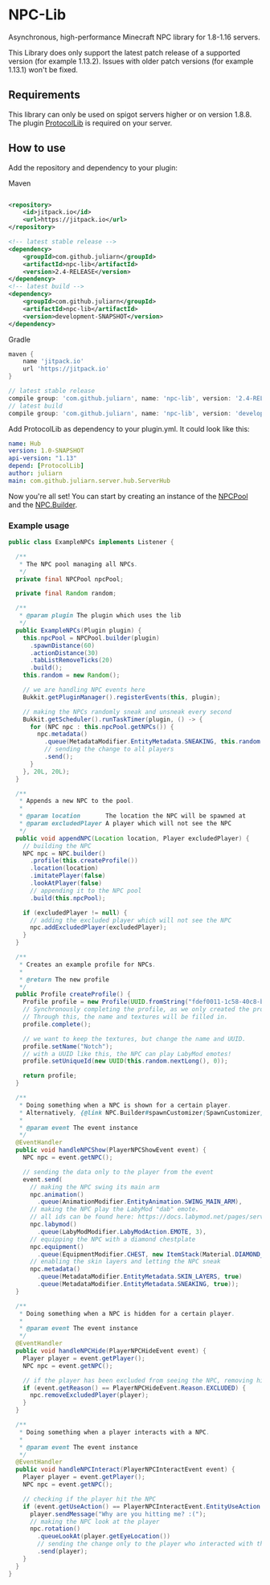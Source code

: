 # NPC-Lib

Asynchronous, high-performance Minecraft NPC library for 1.8-1.16 servers.

This Library does only support the latest patch release of a supported version (for example 1.13.2). Issues with older
patch versions (for example 1.13.1) won't be fixed.

## Requirements

This library can only be used on spigot servers higher or on version 1.8.8. The
plugin [ProtocolLib](https://www.spigotmc.org/resources/protocollib.1997/) is required on your server.

## How to use

Add the repository and dependency to your plugin:

Maven

```xml

<repository>
    <id>jitpack.io</id>
    <url>https://jitpack.io</url>
</repository>

<!-- latest stable release -->
<dependency>
    <groupId>com.github.juliarn</groupId>
    <artifactId>npc-lib</artifactId>
    <version>2.4-RELEASE</version>
</dependency>
<!-- latest build -->
<dependency>
    <groupId>com.github.juliarn</groupId>
    <artifactId>npc-lib</artifactId>
    <version>development-SNAPSHOT</version>
</dependency>
```

Gradle

```groovy
maven {
    name 'jitpack.io'
    url 'https://jitpack.io'
}

// latest stable release
compile group: 'com.github.juliarn', name: 'npc-lib', version: '2.4-RELEASE'
// latest build
compile group: 'com.github.juliarn', name: 'npc-lib', version: 'development-SNAPSHOT'
```

Add ProtocolLib as dependency to your plugin.yml. It could look like this:

```yml
name: Hub
version: 1.0-SNAPSHOT
api-version: "1.13"
depend: [ProtocolLib]
author: juliarn
main: com.github.juliarn.server.hub.ServerHub
```

Now you're all set! You can start by creating an instance of the
[NPCPool](https://github.com/juliarn/NPC-Lib/blob/development/src/main/java/com/github/juliarn/npc/NPCPool.java)
and the
[NPC.Builder](https://github.com/juliarn/NPC-Lib/blob/development/src/main/java/com/github/juliarn/npc/NPC.java).

### Example usage

```java
public class ExampleNPCs implements Listener {

  /**
   * The NPC pool managing all NPCs.
   */
  private final NPCPool npcPool;

  private final Random random;

  /**
   * @param plugin The plugin which uses the lib
   */
  public ExampleNPCs(Plugin plugin) {
    this.npcPool = NPCPool.builder(plugin)
      .spawnDistance(60)
      .actionDistance(30)
      .tabListRemoveTicks(20)
      .build();
    this.random = new Random();

    // we are handling NPC events here
    Bukkit.getPluginManager().registerEvents(this, plugin);

    // making the NPCs randomly sneak and unsneak every second
    Bukkit.getScheduler().runTaskTimer(plugin, () -> {
      for (NPC npc : this.npcPool.getNPCs()) {
        npc.metadata()
          .queue(MetadataModifier.EntityMetadata.SNEAKING, this.random.nextBoolean())
          // sending the change to all players
          .send();
      }
    }, 20L, 20L);
  }

  /**
   * Appends a new NPC to the pool.
   *
   * @param location       The location the NPC will be spawned at
   * @param excludedPlayer A player which will not see the NPC
   */
  public void appendNPC(Location location, Player excludedPlayer) {
    // building the NPC
    NPC npc = NPC.builder()
      .profile(this.createProfile())
      .location(location)
      .imitatePlayer(false)
      .lookAtPlayer(false)
      // appending it to the NPC pool
      .build(this.npcPool);

    if (excludedPlayer != null) {
      // adding the excluded player which will not see the NPC
      npc.addExcludedPlayer(excludedPlayer);
    }
  }

  /**
   * Creates an example profile for NPCs.
   *
   * @return The new profile
   */
  public Profile createProfile() {
    Profile profile = new Profile(UUID.fromString("fdef0011-1c58-40c8-bfef-0bdcb1495938"));
    // Synchronously completing the profile, as we only created the profile with a UUID.
    // Through this, the name and textures will be filled in.
    profile.complete();

    // we want to keep the textures, but change the name and UUID.
    profile.setName("Notch");
    // with a UUID like this, the NPC can play LabyMod emotes!
    profile.setUniqueId(new UUID(this.random.nextLong(), 0));

    return profile;
  }

  /**
   * Doing something when a NPC is shown for a certain player.
   * Alternatively, {@link NPC.Builder#spawnCustomizer(SpawnCustomizer)} can be used.
   *
   * @param event The event instance
   */
  @EventHandler
  public void handleNPCShow(PlayerNPCShowEvent event) {
    NPC npc = event.getNPC();

    // sending the data only to the player from the event
    event.send(
      // making the NPC swing its main arm
      npc.animation()
        .queue(AnimationModifier.EntityAnimation.SWING_MAIN_ARM),
      // making the NPC play the LabyMod "dab" emote.
      // all ids can be found here: https://docs.labymod.net/pages/server/labymod/emote_api/
      npc.labymod()
        .queue(LabyModModifier.LabyModAction.EMOTE, 3),
      // equipping the NPC with a diamond chestplate
      npc.equipment()
        .queue(EquipmentModifier.CHEST, new ItemStack(Material.DIAMOND_CHESTPLATE, 1)),
      // enabling the skin layers and letting the NPC sneak
      npc.metadata()
        .queue(MetadataModifier.EntityMetadata.SKIN_LAYERS, true)
        .queue(MetadataModifier.EntityMetadata.SNEAKING, true));
  }

  /**
   * Doing something when a NPC is hidden for a certain player.
   *
   * @param event The event instance
   */
  @EventHandler
  public void handleNPCHide(PlayerNPCHideEvent event) {
    Player player = event.getPlayer();
    NPC npc = event.getNPC();

    // if the player has been excluded from seeing the NPC, removing him from the excluded players
    if (event.getReason() == PlayerNPCHideEvent.Reason.EXCLUDED) {
      npc.removeExcludedPlayer(player);
    }
  }

  /**
   * Doing something when a player interacts with a NPC.
   *
   * @param event The event instance
   */
  @EventHandler
  public void handleNPCInteract(PlayerNPCInteractEvent event) {
    Player player = event.getPlayer();
    NPC npc = event.getNPC();

    // checking if the player hit the NPC
    if (event.getUseAction() == PlayerNPCInteractEvent.EntityUseAction.ATTACK) {
      player.sendMessage("Why are you hitting me? :(");
      // making the NPC look at the player
      npc.rotation()
        .queueLookAt(player.getEyeLocation())
        // sending the change only to the player who interacted with the NPC
        .send(player);
    }
  }
}
```
